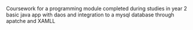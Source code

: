 Coursework for a programming module completed during studies in year 2 
basic java app with daos and integration to a mysql database through apatche and XAMLL
